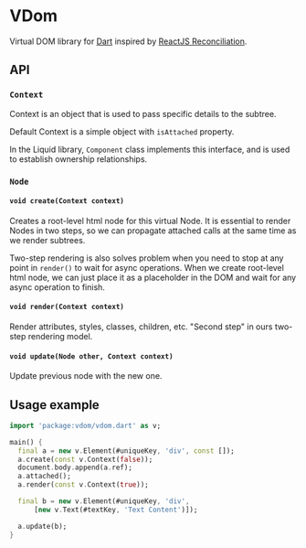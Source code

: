 # VDom

Virtual DOM library for [Dart](https://www.dartlang.org/) inspired by
[ReactJS Reconciliation](http://facebook.github.io/react/docs/reconciliation.html).

## API

### `Context`

Context is an object that is used to pass specific details to the
subtree.

Default Context is a simple object with `isAttached` property.

In the Liquid library, `Component` class implements this interface,
and is used to establish ownership relationships.

### `Node`

#### `void create(Context context)`

Creates a root-level html node for this virtual Node. It is essential
to render Nodes in two steps, so we can propagate attached calls at
the same time as we render subtrees.

Two-step rendering is also solves problem when you need to stop at any
point in `render()` to wait for async operations. When we create
root-level html node, we can just place it as a placeholder in the DOM
and wait for any async operation to finish.

#### `void render(Context context)`

Render attributes, styles, classes, children, etc. "Second step" in ours
two-step rendering model.

#### `void update(Node other, Context context)`

Update previous node with the new one.

## Usage example

```dart
import 'package:vdom/vdom.dart' as v;

main() {
  final a = new v.Element(#uniqueKey, 'div', const []);
  a.create(const v.Context(false));
  document.body.append(a.ref);
  a.attached();
  a.render(const v.Context(true));

  final b = new v.Element(#uniqueKey, 'div',
      [new v.Text(#textKey, 'Text Content')]);

  a.update(b);
}
```
